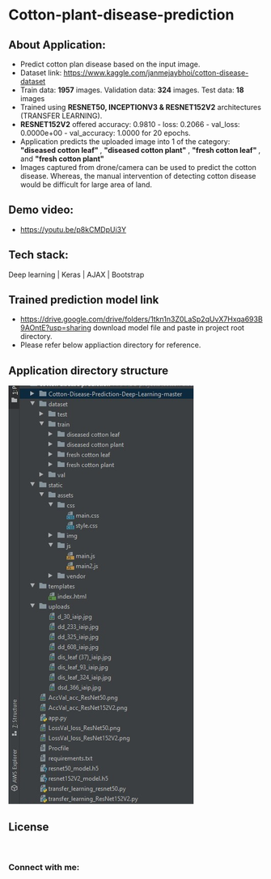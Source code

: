 # Cotton-plant-disease-prediction

## About Application:
* Predict cotton plan disease based on the input image.
* Dataset link: https://www.kaggle.com/janmejaybhoi/cotton-disease-dataset
* Train data: <strong>1957</strong> images. Validation data: <strong>324</strong> images. Test data: <strong>18</strong> images
* Trained using <strong>RESNET50, INCEPTIONV3 & RESNET152V2</strong> architectures (TRANSFER LEARNING).
* <strong>RESNET152V2</strong> offered accuracy: 0.9810 - loss: 0.2066 - val_loss: 0.0000e+00 - val_accuracy: 1.0000 for 20 epochs.
* Application predicts the uploaded image into 1 of the category: <strong>"diseased cotton leaf" </strong>, <strong>"diseased cotton plant" </strong>, <strong>"fresh cotton leaf" </strong>, and <strong>"fresh cotton plant"</strong> 
* Images captured from drone/camera can be used to predict the cotton disease. Whereas, the manual intervention of detecting cotton disease would be difficult for large area of land.

## Demo video:
* https://youtu.be/p8kCMDpUi3Y

## Tech stack:
Deep learning | Keras | AJAX | Bootstrap 

## Trained prediction model link
* https://drive.google.com/drive/folders/1tkn1n3Z0LaSp2qUvX7Hxqa693B9AOntE?usp=sharing download model file and paste in project root directory.
* Please refer below appliaction directory for reference.

## Application directory structure
![](https://github.com/Akshaykumarcp/cotton-plant-disease-prediction/blob/main/images/directory_structure.jpg)

## License 
[<img align="left" alt="" width="52px" src="https://icon-icons.com/icons2/2649/PNG/512/mit_license_icon_160873.png" />](https://spdx.org/licenses/MIT.html)

<br/>

### Connect with me:

[<img align="left" alt="" width="22px" src="https://simpleicons.org/icons/linkedin.svg" />](https://www.linkedin.com/in/akshay-kumar-c-p/)
[<img align="left" alt="" width="22px" src="https://simpleicons.org/icons/youtube.svg" />](https://www.youtube.com/channel/UC3l8RTE3zBRzUrHbSXpx-qA)
[<img align="left" alt="" width="22px" src="https://simpleicons.org/icons/github.svg" />](https://github.com/Akshaykumarcp)
[<img align="left" alt="" width="22px" src="https://simpleicons.org/icons/medium.svg" />](https://medium.com/@akshai.148)
